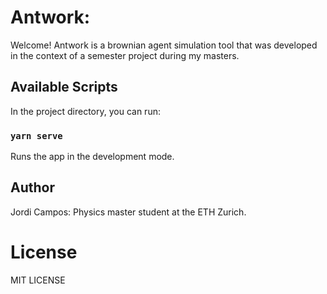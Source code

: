 # Antwork:

Welcome! Antwork is a brownian agent simulation tool that was developed in the context of a semester project during my masters.

## Available Scripts

In the project directory, you can run:

### `yarn serve`

Runs the app in the development mode.<br />

## Author

Jordi Campos: Physics master student at the ETH Zurich.

# License

MIT LICENSE
